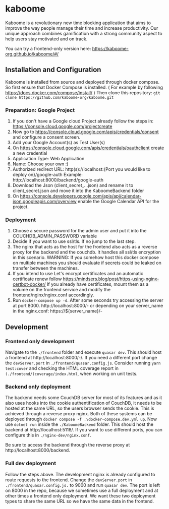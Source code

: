 # kaboome

Kaboome is a revolutionary new time blocking application that aims to improve the way people manage their time and increase productivity. Our unique approach combines gamification with a strong community aspect to help users stay motivated and on track.

You can try a frontend-only version here:
https://kaboome-org.github.io/kaboome/#/

## Installation and Configuration

Kaboome is installed from source and deployed through docker compose.
So first ensure that Docker Compose is installed. 
( For example by following https://docs.docker.com/compose/install/ )
Then clone this repository:
`git clone https://github.com/kaboome-org/kaboome.git`

### Preparation: Google Project

1. If you don't have a Google cloud Project already follow the steps in: https://console.cloud.google.com/projectcreate
2. Now go to https://console.cloud.google.com/apis/credentials/consent and configure a consent screen. 
  1. Add your Google Account(s) as Test User(s) 
3. On https://console.cloud.google.com/apis/credentials/oauthclient create a new credential
  1. Application Type: Web Application
  2. Name: Choose your own :) 
  3. Authorized redirect URL: http(s)://localhost:{Port you would like to deploy on}/google-auth Example: http://localhost:8000/backend/google-auth
  4. Download the Json (client_secret_...json) and rename it to client_secret.json and move it into the KaboomeBackend folder
4. On https://console.developers.google.com/apis/api/calendar-json.googleapis.com/overview enable the Google Calendar API for the project.

### Deployment

1. Choose a secure password for the admin user and put it into the COUCHDB_ADMIN_PASSWORD variable
2. Decide if you want to use ssl/tls. If no jump to the last step.
3. The nginx that acts as the host for the frontend also acts as a reverse proxy for the backend and the couchdb. It handles all ssl/tls encryption in this scenario. WARNING: If you somehow host this docker compose on multiple machines you should evaluate if secrets could be leaked on transfer between the machines.
4. If you intend to use Let's encrypt certificates and an automatic certificate renew follow https://mindsers.blog/post/https-using-nginx-certbot-docker/
If you already have certificates, mount them as a volume on the frontend service and modify the frontend/nginx/nginx.conf accordingly.
5. Run `docker-compose up -d`. After some seconds try accessing the server at port 8000. http://localhost:8000/- or depending on your server_name in the nginx.conf: https://${server_name}/-

## Development

### Frontend only development

Navigate to the `./frontend` folder and execute `quasar dev`.
This should host a frontend at http://localhost:8000/-/.
If you need a different port change the `devServer.port` in `./frontend/quasar.config.js`.
Consider running `yarn test:cover` and checking the HTML coverage report in `(./frontend/)coverage/index.html`,
when working on unit tests.

### Backend only deployment

The backend needs some CouchDB server for most of its features and as it also uses hooks into the cookie authentification of CouchDB, it needs to be hosted at the same URL, so the users browser sends the cookie.
This is achieved through a reverse proxy nginx.
Both of these systems can be deployed through `docker compose -f .\docker-compose.dev.yml up`.
Now use `dotnet run` inside the `./KaboomeBackend` folder.
This should host the backend at http://localhost:5118/.
If you want to use different ports, you can configure this in `./nginx-dev/nginx.conf`.

Be sure to access the backend through the reverse proxy at http://localhost:8000/backend.

### Full dev deployment

Follow the steps above.
The development nginx is already configured to route requests to the frontend.
Change the `devServer.port` in `./frontend/quasar.config.js.` to 9000 and run `quasar dev`.
The port is left on 8000 in the repo, because we sometimes use a full deployment and at other times a frontend only deployment.
We want these two deployment types to share the same URL so we have the same data in the frontend.
